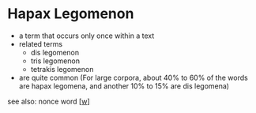 # Hapax Legomenon

- a term that occurs only once within a text
- related terms
  - dis legomenon
  - tris legomenon
  - tetrakis legomenon
- are quite common (For large corpora, about 40% to 60% of the words are hapax legomena, and another 10% to 15% are dis legomena)

see also: nonce word [[w](https://en.wikipedia.org/wiki/Nonce_word)]
